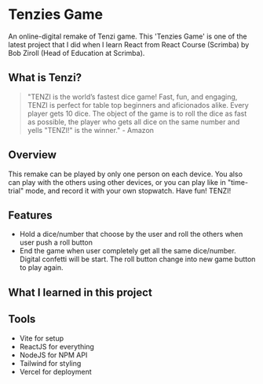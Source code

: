 # Tenzies Game
An online-digital remake of Tenzi game. This 'Tenzies Game' is one of the latest project that I did when I learn React from React Course (Scrimba) by Bob Ziroll (Head of Education at Scrimba).

## What is Tenzi?
> "TENZI is the world’s fastest dice game! Fast, fun, and engaging, TENZI is perfect for table top beginners and aficionados alike. Every player gets 10 dice. The object of the game is to roll the dice as fast as possible, the player who gets all dice on the same number and yells "TENZI!" is the winner." - Amazon

## Overview
This remake can be played by only one person on each device. You also can play with the others using other devices, or you can play like in "time-trial" mode, and record it with your own stopwatch. Have fun! TENZI!

## Features
- Hold a dice/number that choose by the user and roll the others when user push a roll button
- End the game when user completely get all the same dice/number. Digital confetti will be start. The roll button change into new game button to play again.

## What I learned in this project

## Tools
- Vite for setup
- ReactJS for everything
- NodeJS for NPM API
- Tailwind for styling
- Vercel for deployment

